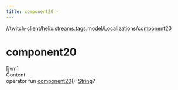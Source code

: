 ```yaml
---
title: component20 -
---
```

//[twitch-client](../../index.md)/[helix.streams.tags.model](../index.md)/[Localizations](index.md)/[component20](component20.md)



# component20  
[jvm]  
Content  
operator fun [component20](component20.md)(): [String](https://kotlinlang.org/api/latest/jvm/stdlib/kotlin/-string/index.html)?  



